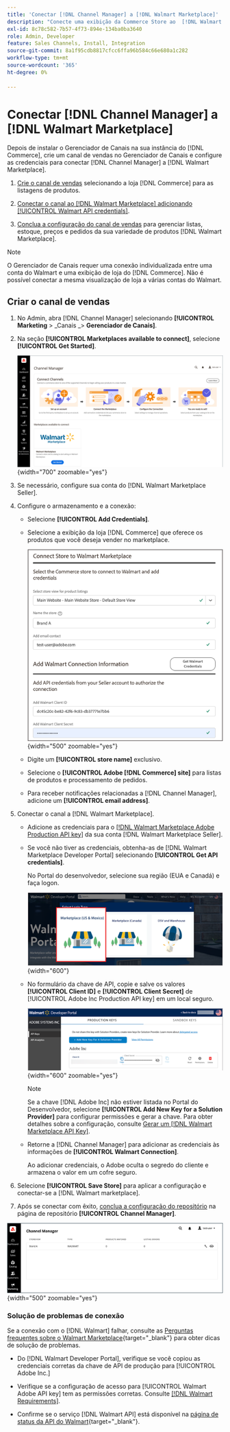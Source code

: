 ```yaml
---
title: 'Conectar [!DNL Channel Manager] a [!DNL Walmart Marketplace]'
description: "Conecte uma exibição da Commerce Store ao  [!DNL Walmart Marketplace] para criar o canal de vendas para gerenciar listas de produtos, estoque, preço e pedidos do Commerce para vendas do Walmart Marketplace."
exl-id: 8c78c582-7b57-4f73-894e-134ba0ba3640
role: Admin, Developer
feature: Sales Channels, Install, Integration
source-git-commit: 8a1f95cdb8817cfcc6ffa96b584c66e680a1c282
workflow-type: tm+mt
source-wordcount: '365'
ht-degree: 0%

---
```


# Conectar [!DNL Channel Manager] a [!DNL Walmart Marketplace]

Depois de instalar o Gerenciador de Canais na sua instância do [!DNL Commerce], crie um canal de vendas no Gerenciador de Canais e configure as credenciais para conectar [!DNL Channel Manager] a [!DNL Walmart Marketplace].

1. [Crie o canal de vendas](#create-the-sales-channel) selecionando a loja [!DNL Commerce] para as listagens de produtos.

1. [Conectar o canal ao [!DNL Walmart Marketplace] adicionando [!UICONTROL Walmart API credentials]](#connect-the-channel-to-walmart-marketplace).

1. [Conclua a configuração do canal de vendas](#complete-sales-channel-store-setup) para gerenciar listas, estoque, preços e pedidos da sua variedade de produtos [!DNL Walmart Marketplace].

>[!NOTE]
>
>O Gerenciador de Canais requer uma conexão individualizada entre uma conta do Walmart e uma exibição de loja do [!DNL Commerce]. Não é possível conectar a mesma visualização de loja a várias contas do Walmart.

## Criar o canal de vendas

1. No Admin, abra [!DNL Channel Manager] selecionando **[!UICONTROL Marketing** > _Canais _> **Gerenciador de Canais]**.

1. Na seção **[!UICONTROL Marketplaces available to connect]**, selecione **[!UICONTROL Get Started]**.

   ![Conectar novo armazenamento [!DNL Walmart] a [!DNL Channel Manager]](assets/channel-manager-home.png){width="700" zoomable="yes"}

1. Se necessário, configure sua conta do [!DNL Walmart Marketplace Seller].

1. Configure o armazenamento e a conexão:

   - Selecione **[!UICONTROL Add Credentials]**.

   - Selecione a exibição da loja [!DNL Commerce] que oferece os produtos que você deseja vender no marketplace.

     ![Configurar conexão entre [!DNL Commerce] e [!DNL Walmart Marketplace] de [!DNL Channel Manager]](assets/configure-commerce-to-marketplace-connection.png){width="500" zoomable="yes"}

   - Digite um **[!UICONTROL store name]** exclusivo.

   - Selecione o **[!UICONTROL Adobe [!DNL Commerce] site]** para listas de produtos e processamento de pedidos.

   - Para receber notificações relacionadas a [!DNL Channel Manager], adicione um **[!UICONTROL email address]**.

1. Conectar o canal a [!DNL Walmart Marketplace].

   - Adicione as credenciais para o [[!DNL Walmart Marketplace Adobe Production API key]](walmart-requirements.md#generate-a-walmart-marketplace-production-api-key) da sua conta [!DNL Walmart Marketplace Seller].

   - Se você não tiver as credenciais, obtenha-as de [!DNL Walmart Marketplace Developer Portal] selecionando **[!UICONTROL Get API credentials]**.

     No Portal do desenvolvedor, selecione sua região (EUA e Canadá) e faça logon.

     ![[!DNL Walmart Marketplace] logon da conta](assets/walmart-marketplace-login-page.png){width="600"}

   - No formulário da chave de API, copie e salve os valores **[!UICONTROL Client ID]** e **[!UICONTROL Client Secret]** de [!UICONTROL Adobe Inc Production API key] em um local seguro.

     ![[!DNL Walmart Marketplace API key] página de configuração](assets/walmart-api-key-management-form.png){width="600" zoomable="yes"}

     >[!NOTE]
     >
     >Se a chave [!DNL Adobe Inc] não estiver listada no Portal do Desenvolvedor, selecione **[!UICONTROL Add New Key for a Solution Provider]** para configurar permissões e gerar a chave. Para obter detalhes sobre a configuração, consulte [Gerar um [!DNL Walmart Marketplace API Key]](walmart-requirements.md#generate-a-walmart-marketplace-api-key).

   - Retorne a [!DNL Channel Manager] para adicionar as credenciais às informações de **[!UICONTROL Walmart Connection]**.

     Ao adicionar credenciais, o Adobe oculta o segredo do cliente e armazena o valor em um cofre seguro.

1. Selecione **[!UICONTROL Save Store]** para aplicar a configuração e conectar-se a [!DNL Walmart marketplace].

1. Após se conectar com êxito, [conclua a configuração do repositório](complete-sales-channel-store-setup.md) na página de repositório **[!UICONTROL Channel Manager]**.

![Configurar primeiro armazenamento](assets/channel-manager-setup-first-store.png){width="500" zoomable="yes"}

### Solução de problemas de conexão

Se a conexão com o [!DNL Walmart] falhar, consulte as [Perguntas frequentes sobre o Walmart Marketplace](https://developer.walmart.com/faq/us/faq-auth/){target="_blank"} para obter dicas de solução de problemas.

- Do [!DNL Walmart Developer Portal], verifique se você copiou as credenciais corretas da chave de API de produção para [!UICONTROL Adobe Inc.]

- Verifique se a configuração de acesso para [!UICONTROL Walmart Adobe API key] tem as permissões corretas. Consulte [[!DNL Walmart Requirements]](walmart-requirements.md##generate-a-walmart-marketplace-api-key).

- Confirme se o serviço [!DNL Walmart API] está disponível na [página de status da API do Walmart](https://developer.walmart.com/us/whats-new/new-api-status-information-now-available/){target="_blank"}.

